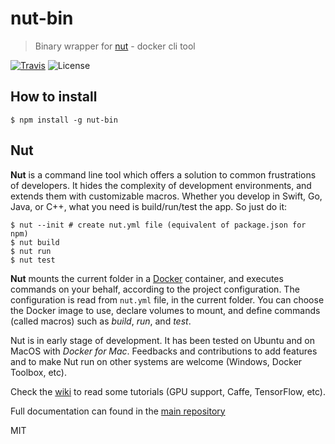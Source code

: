 # nut-bin

> Binary wrapper for [nut](https://matthieudelaro.github.io/nut/) - docker cli tool

[![Travis](https://img.shields.io/travis/RnbWd/nut-bin.svg?style=flat-square)](https://travis-ci.org/RnbWd/nut-bin)
![License](https://img.shields.io/badge/licence-MIT-blue.svg?style=flat-square)

## How to install

    $ npm install -g nut-bin

## Nut
**Nut** is a command line tool which offers a solution to common frustrations of developers. It hides the complexity of development environments, and extends them with customizable macros. Whether you develop in Swift, Go, Java, or C++, what you need is build/run/test the app. So just do it:

    $ nut --init # create nut.yml file (equivalent of package.json for npm)
    $ nut build
    $ nut run
    $ nut test

**Nut** mounts the current folder in a [Docker](https://www.docker.com/) container, and executes commands on your behalf, according to the project configuration. The configuration is read from `nut.yml` file, in the current folder. You can choose the Docker image to use, declare volumes to mount, and define commands (called macros) such as *build*, *run*, and *test*.

Nut is in early stage of development. It has been tested on Ubuntu and on MacOS with *Docker for Mac*. Feedbacks and contributions to add features and to make Nut run on other systems are welcome (Windows, Docker Toolbox, etc).

Check the [wiki](https://github.com/matthieudelaro/nut/wiki) to read some tutorials (GPU support, Caffe, TensorFlow, etc).

Full documentation can found in the [main repository](https://github.com/matthieudelaro/nut)

MIT
